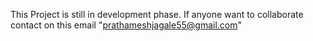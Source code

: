 This Project is still in development phase.
If anyone want to collaborate contact on this email "prathameshjagale55@gmail.com"